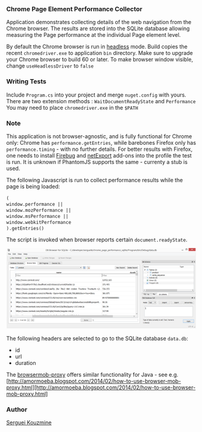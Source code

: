 ### Chrome Page Element Performance Collector

Application demonstrates collecting details of the web navigation from the Chrome browser.
The results are stored into the SQLite database allowing measuring the Page performance at the individual Page element level.

By default the Chrome browser is run in [headless](http://executeautomation.com/blog/running-chrome-in-headless-mode-with-selenium-c/) mode.
Build copies the recent `chromedriver.exe` to application `bin` directory.
Make sure to upgrade your Chrome browser to build 60 or later.
To make browser window visible, change `useHeadlessDriver` to `false`

### Writing Tests

Include `Program.cs` into your project and merge `nuget.config` with yours. There are two extension methods : `WaitDocumentReadyState` and `Performance`
You may need to place `chromedriver.exe` in the `$PATH`

### Note
This application is not browser-agnostic, and is fully functional for Chrome only:  Chrome has `performance.getEntries`, while barebones Firefox only has `performance.timing` - with no further details.
For better results with Firefox, one needs to install [Firebug](https://getfirebug.com/releases/) and [netExport](https://getfirebug.com/releases/netexport/) add-ons into the profile the test is run. It is unknown if PhantomJS supports the same - currenty a stub is used.

The following Javascript is run to collect performance results while the page is being loaded:

    (
    window.performance ||
    window.mozPerformance ||
    window.msPerformance ||
    window.webkitPerformance
    ).getEntries()

The script is invoked when browser reports certain `document.readyState`.

![data.db](https://github.com/sergueik/chrome_page_performance_sqlite/blob/master/screenshots/data.png)


The following headers are selected to go to the SQLite database `data.db`:

 * id
 * url
 * duration

The [browsermob-proxy](https://github.com/lightbody/browsermob-proxy) offers similar functionality for Java - see e.g. [http://amormoeba.blogspot.com/2014/02/how-to-use-browser-mob-proxy.html][http://amormoeba.blogspot.com/2014/02/how-to-use-browser-mob-proxy.html]

### Author
[Serguei Kouzmine](kouzmine_serguei@yahoo.com)
